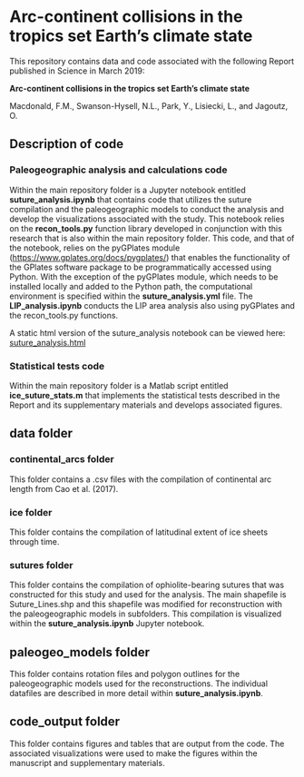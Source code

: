 # Arc-continent collisions in the tropics set Earth’s climate state

This repository contains data and code associated with the following Report published in Science in March 2019:

**Arc-continent collisions in the tropics set Earth’s climate state**

Macdonald, F.M.,  Swanson-Hysell, N.L., Park, Y., Lisiecki, L., and Jagoutz, O.

## Description of code

### Paleogeographic analysis and calculations code

Within the main repository folder is a Jupyter notebook entitled **suture_analysis.ipynb** that contains code that utilizes the suture compilation and the paleogeographic models to conduct the analysis and develop the visualizations associated with the study. This notebook relies on the **recon_tools.py** function library developed in conjunction with this research that is also within the main repository folder. This code, and that of the notebook, relies on the pyGPlates module (https://www.gplates.org/docs/pygplates/) that enables the functionality of the GPlates software package to be programmatically accessed using Python. With the exception of the pyGPlates module, which needs to be installed locally and added to the Python path, the computational environment is specified within the **suture_analysis.yml** file. The **LIP_analysis.ipynb** conducts the LIP area analysis also using pyGPlates and the recon_tools.py functions.

A static html version of the suture_analysis notebook can be viewed here:
[suture_analysis.html](http://htmlpreview.github.io/?https://github.com/Swanson-Hysell-Group/Arc_Continent_Analysis/blob/master/suture_analysis.html?raw=true)


### Statistical tests code

Within the main repository folder is a Matlab script entitled **ice_suture_stats.m** that implements the statistical tests described in the Report and its supplementary materials and develops associated figures.

## data folder

### continental_arcs folder

This folder contains a .csv files with the compilation of continental arc length from Cao et al. (2017).

### ice folder

This folder contains the compilation of latitudinal extent of ice sheets through time.

### sutures folder

This folder contains the compilation of ophiolite-bearing sutures that was constructed for this study and used for the analysis. The main shapefile is Suture_Lines.shp and this shapefile was modified for reconstruction with the paleogeographic models in subfolders. This compilation is visualized within the **suture_analysis.ipynb** Jupyter notebook.

## paleogeo_models folder

This folder contains rotation files and polygon outlines for the paleogeographic models used for the reconstructions. The individual datafiles are described in more detail within **suture_analysis.ipynb**.

## code_output folder

This folder contains figures and tables that are output from the code. The associated visualizations were used to make the figures within the manuscript and supplementary materials.

